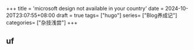 +++
title = 'microsoft design not available in your country'
date = 2024-10-20T23:07:55+08:00
draft = true
tags= ["hugo"]
series= ["Blog养成记"]
categories= ["杂技浅尝"]
+++




## uf